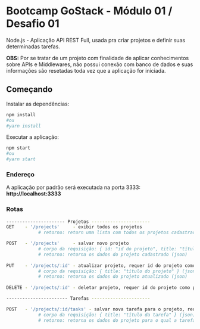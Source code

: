 # Bootcamp GoStack - Módulo 01 / Desafio 01

Node.js - Aplicação API REST Full, usada pra criar projetos e definir suas determinadas tarefas.

**OBS:** Por se tratar de um projeto com finalidade de aplicar conhecimentos sobre APIs e Middlewares, não possui conexão com banco de 
dados e suas informações são resetadas toda vez que a aplicação for iniciada.

## Começando

Instalar as dependências:

```sh
npm install
#ou
#yarn install
```
Executar a aplicação:

```sh
npm start
#ou
#yarn start
```

### Endereço

A aplicação por padrão será executada na porta 3333: **http://localhost:3333**

### Rotas

```sh
---------------------- Projetos ----------------------
GET    - '/projects'     - exibir todos os projetos
            # retorno: retorn uma lista com todos os projetos cadastrados (json)

POST   - '/projects'     - salvar novo projeto
            # corpo da requisição: { id: "id do projeto", title: "título do projeto" } (json)
            # retorno: retorna os dados do projeto cadastrado (json)
            
PUT    - '/projects/:id' - atualizar projeto, requer id do projeto como parâmetro
            # corpo da requisição: { title: "título do projeto" } (json)
            # retorno: retorna os dados do projeto atualizado (json)
            
DELETE - '/projects/:id' - deletar projeto, requer id do projeto como parâmetro

----------------------- Tarefas ----------------------

POST   - '/projects/:id/tasks' - salvar nova tarefa para o projeto, requer id do projeto como parâmetro
            # corpo da requisição: { title: "título da tarefa" } (json)
            # retorno: retorna os dados do projeto para o qual a tarefa foi cadastrada (json)
```
